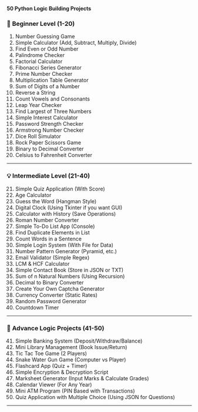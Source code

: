 **50 Python Logic Building Projects**

### 🧠 **Beginner Level (1-20)**

1. Number Guessing Game
2. Simple Calculator (Add, Subtract, Multiply, Divide)
3. Find Even or Odd Number
4. Palindrome Checker
5. Factorial Calculator
6. Fibonacci Series Generator
7. Prime Number Checker
8. Multiplication Table Generator
9. Sum of Digits of a Number
10. Reverse a String
11. Count Vowels and Consonants
12. Leap Year Checker
13. Find Largest of Three Numbers
14. Simple Interest Calculator
15. Password Strength Checker
16. Armstrong Number Checker
17. Dice Roll Simulator
18. Rock Paper Scissors Game
19. Binary to Decimal Converter
20. Celsius to Fahrenheit Converter

---

### 💡 **Intermediate Level (21-40)**

21. Simple Quiz Application (With Score)
22. Age Calculator
23. Guess the Word (Hangman Style)
24. Digital Clock (Using Tkinter if you want GUI)
25. Calculator with History (Save Operations)
26. Roman Number Converter
27. Simple To-Do List App (Console)
28. Find Duplicate Elements in List
29. Count Words in a Sentence
30. Simple Login System (With File for Data)
31. Number Pattern Generator (Pyramid, etc.)
32. Email Validator (Simple Regex)
33. LCM & HCF Calculator
34. Simple Contact Book (Store in JSON or TXT)
35. Sum of n Natural Numbers (Using Recursion)
36. Decimal to Binary Converter
37. Create Your Own Captcha Generator
38. Currency Converter (Static Rates)
39. Random Password Generator
40. Countdown Timer

---

### 🚀 **Advance Logic Projects (41-50)**

41. Simple Banking System (Deposit/Withdraw/Balance)
42. Mini Library Management (Book Issue/Return)
43. Tic Tac Toe Game (2 Players)
44. Snake Water Gun Game (Computer vs Player)
45. Flashcard App (Quiz + Timer)
46. Simple Encryption & Decryption Script
47. Marksheet Generator (Input Marks & Calculate Grades)
48. Calendar Viewer (For Any Year)
49. Mini ATM Program (PIN Based with Transactions)
50. Quiz Application with Multiple Choice (Using JSON for Questions)

---
